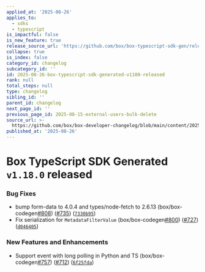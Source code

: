```yaml
---
applied_at: '2025-08-26'
applies_to:
  - sdks
  - typescript
is_impactful: false
is_new_feature: true
release_source_url: 'https://github.com/box/box-typescript-sdk-gen/releases/tag/v1.18.0'
collapse: true
is_index: false
category_id: changelog
subcategory_id: ''
id: 2025-08-26-box-typescript-sdk-generated-v1180-released
rank: null
total_steps: null
type: changelog
sibling_id: ''
parent_id: changelog
next_page_id: ''
previous_page_id: 2025-08-15-external-users-bulk-delete
source_url: >-
  https://github.com/box/box-developer-changelog/blob/main/content/2025/08-26-box-typescript-sdk-generated-v1180-released.md
published_at: '2025-08-26'
---
```

# Box TypeScript SDK Generated `v1.18.0` released

### Bug Fixes

* bump form-data to 4.0.4 and types/node-fetch to 2.6.13 (box/box-codegen[#808][1]) ([#735][2]) ([`7330b95`][3])
* Fix serialization for `MetadataFilterValue` (box/box-codegen[#800][4]) ([#727][5]) ([`d046405`][6])

### New Features and Enhancements

* Support event with long polling in Python and TS (box/box-codegen[#757][7]) ([#712][8]) ([`6f25fda`][9])

[1]: https://github.com/box/box-typescript-sdk-gen/issues/808

[2]: https://github.com/box/box-typescript-sdk-gen/issues/735

[3]: https://github.com/box/box-typescript-sdk-gen/commit/7330b95dc18baa56a24a06657f2cb3cc3f4c7c46

[4]: https://github.com/box/box-typescript-sdk-gen/issues/800

[5]: https://github.com/box/box-typescript-sdk-gen/issues/727

[6]: https://github.com/box/box-typescript-sdk-gen/commit/d046405e644d5533e07ac42411c176527efdd1fb

[7]: https://github.com/box/box-typescript-sdk-gen/issues/757

[8]: https://github.com/box/box-typescript-sdk-gen/issues/712

[9]: https://github.com/box/box-typescript-sdk-gen/commit/6f25fdaf48b3538b3a7ba370d677454f6f0d2631